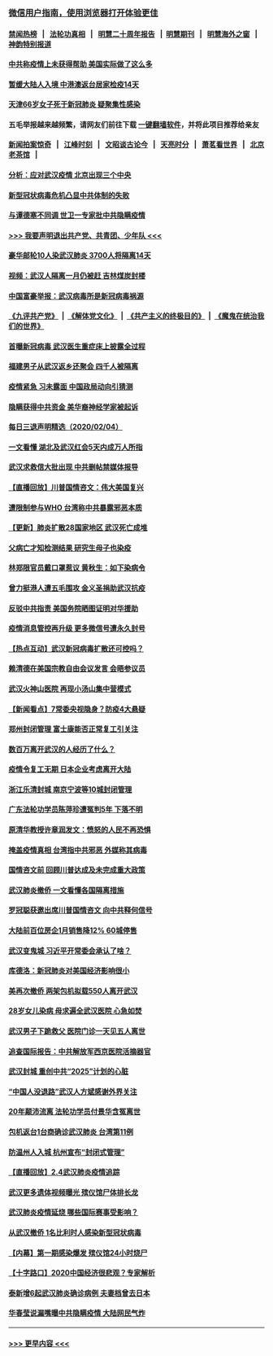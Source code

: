 ### [微信用户指南，使用浏览器打开体验更佳](https://github.com/gfw-breaker/banned-news1/blob/master/indexes/wechat-guide.md?t=0)
#### [禁闻热榜](热点新闻.md?t=0)  &nbsp;&nbsp;|&nbsp;&nbsp; [法轮功真相](https://github.com/gfw-breaker/truth/blob/master/README.md?t=0) &nbsp;&nbsp;|&nbsp;&nbsp; [明慧二十周年报告](https://github.com/gfw-breaker/mh-reports/blob/master/README.md?t=0) &nbsp;&nbsp;|&nbsp;&nbsp;[明慧期刊](https://github.com/gfw-breaker/mh-qikan) &nbsp;&nbsp;|&nbsp;&nbsp; [明慧海外之窗](https://github.com/gfw-breaker/mh-news/blob/master/README.md?t=0) &nbsp;&nbsp;|&nbsp;&nbsp; [神韵特别报道](https://github.com/gfw-breaker/mh-news/blob/master/shenyun.md?t=0)
#### [中共称疫情上未获得帮助 美国实际做了这么多](../pages/nsc413/n11846008.md?t=02051944) 
#### [暂缓大陆人入境 中港澳返台居家检疫14天](../pages/nsc413/n11845862.md?t=02051944) 
#### [天津66岁女子死于新冠肺炎 疑聚集性感染](../pages/nsc413/n11845909.md?t=02051944) 
#### 五毛举报越来越频繁，请网友们前往下载 [一键翻墙软件](https://github.com/gfw-breaker/ssr-accounts)，并将此项目推荐给亲友
#### [新闻拍案惊奇](https://github.com/gfw-breaker/banned-news1/blob/master/pages/link4.md) &nbsp;&nbsp;|&nbsp;&nbsp; [江峰时刻](https://github.com/gfw-breaker/banned-news1/blob/master/pages/link4.md) &nbsp;&nbsp;|&nbsp;&nbsp; [文昭谈古论今](https://github.com/gfw-breaker/banned-news1/blob/master/pages/link4.md) &nbsp;&nbsp;|&nbsp;&nbsp; [天亮时分](https://github.com/gfw-breaker/banned-news1/blob/master/pages/link4.md) &nbsp;&nbsp;|&nbsp;&nbsp; [萧茗看世界](https://github.com/gfw-breaker/banned-news1/blob/master/pages/link4.md) &nbsp;&nbsp;|&nbsp;&nbsp; [北京老茶馆](https://github.com/gfw-breaker/banned-news1/blob/master/pages/link4.md) &nbsp;&nbsp;|&nbsp;&nbsp; 
#### [分析：应对武汉疫情 北京出现三个中央](../pages/nsc413/n11845850.md?t=02051944) 
#### [新型冠状病毒危机凸显中共体制的失败](../pages/nsc413/n11844970.md?t=02051944) 
#### [与谭德塞不同调 世卫一专家批中共隐瞒疫情](../pages/nsc413/n11845278.md?t=02051944) 
#### [>>> 我要声明退出共产党、共青团、少年队 <<<](https://github.com/begood0513/goodnews/blob/master/quit/letter.md) 
#### [豪华邮轮10人染武汉肺炎 3700人将隔离14天](../pages/nsc413/n11845543.md?t=02051944) 
#### [视频：武汉人隔离一月仍被赶 吉林煤炭封楼](../pages/nsc413/n11845570.md?t=02051944) 
#### [中国富豪举报：武汉病毒所是新冠病毒祸源](../pages/nsc413/n11844943.md?t=02051944) 
#### [《九评共产党》](https://github.com/begood0513/9ping.md/blob/master/README.md) &nbsp;|&nbsp; [《解体党文化》](../../../../jtdwh.md/blob/master/README.md)  &nbsp;|&nbsp; [《共产主义的终极目的》](../../../../gczydzjmd.md/blob/master/README.md) &nbsp;|&nbsp; [《魔鬼在统治我们的世界》](../../../../mgztzwmdsj.md/blob/master/README.md) 
#### [首曝新冠病毒 武汉医生重症床上披露全过程](../pages/nsc413/n11845150.md?t=02051944) 
#### [福建男子从武汉返乡还聚会 四千人被隔离](../pages/nsc413/n11845352.md?t=02051944) 
#### [疫情紧急 习未露面 中国政局动向引猜测](../pages/nsc413/n11845224.md?t=02051944) 
#### [隐瞒获得中共资金 美华裔神经学家被起诉](../pages/nsc413/n11844879.md?t=02051944) 
#### [每日三退声明精选（2020/02/04）](../pages/nsc413/n11845335.md?t=02051944) 
#### [一文看懂 湖北及武汉红会5天内成万人所指](../pages/nsc413/n11844315.md?t=02051944) 
#### [武汉求救信大批出现 中共删帖禁媒体报导](../pages/nsc413/n11845064.md?t=02051944) 
#### [【直播回放】川普国情咨文：伟大美国复兴](../pages/nsc413/n11842079.md?t=02051944) 
#### [遭限制参与WHO 台湾称中共暴露邪恶本质](../pages/nsc413/n11844351.md?t=02051944) 
#### [【更新】肺炎扩散28国家地区 武汉死亡成堆](../pages/nsc413/n11801312.md?t=02051944) 
#### [父病亡才知检测结果 研究生母子也染疫](../pages/nsc413/n11845059.md?t=02051944) 
#### [林郑限官员戴口罩惹议 黄秋生：如下染病令](../pages/nsc413/n11844529.md?t=02051944) 
#### [曾力挺港人遭五毛围攻 金义圣捐助武汉抗疫](../pages/nsc413/n11844707.md?t=02051944) 
#### [反驳中共指责 美国务院晒图证明对华援助](../pages/nsc413/n11844859.md?t=02051944) 
#### [疫情消息管控再升级 更多微信号遭永久封号](../pages/nsc413/n11844902.md?t=02051944) 
#### [【热点互动】武汉新冠病毒扩散还可控吗？](../pages/nsc413/n11844750.md?t=02051944) 
#### [赖清德在美国宗教自由会议发言 会晤参议员](../pages/nsc413/n11844836.md?t=02051944) 
#### [武汉火神山医院 再现小汤山集中营模式](../pages/nsc413/n11844763.md?t=02051944) 
#### [【新闻看点】7常委央视隐身？防疫4大悬疑](../pages/nsc413/n11844611.md?t=02051944) 
#### [郑州封闭管理 富士康能否正常复工引关注](../pages/nsc413/n11844727.md?t=02051944) 
#### [数百万离开武汉的人经历了什么？](../pages/nsc413/n11844742.md?t=02051944) 
#### [疫情令复工无期  日本企业考虑离开大陆](../pages/nsc413/n11844585.md?t=02051944) 
#### [浙江乐清封城 南京宁波等10城封闭管理](../pages/nsc413/n11844464.md?t=02051944) 
#### [广东法轮功学员陈萍珍遭冤判5年 下落不明](../pages/nsc413/n11844088.md?t=02051944) 
#### [原清华教授许章润发文：愤怒的人民不再恐惧](../pages/nsc413/n11844347.md?t=02051944) 
#### [掩盖疫情真相 台湾指中共邪恶 外媒称其病毒](../pages/nsc413/n11844401.md?t=02051944) 
#### [国情咨文前 回顾川普达成及未完成重大政策](../pages/nsc413/n11844581.md?t=02051944) 
#### [武汉肺炎撤侨 一文看懂各国隔离措施](../pages/nsc413/n11844216.md?t=02051944) 
#### [罗冠聪获邀出席川普国情咨文 向中共释何信号](../pages/nsc413/n11844355.md?t=02051944) 
#### [大陆前百位房企1月销售降12% 60城停售](../pages/nsc413/n11844398.md?t=02051944) 
#### [武汉变鬼城 习近平开常委会承认了啥？](../pages/nsc413/n11844218.md?t=02051944) 
#### [库德洛：新冠肺炎对美国经济影响很小](../pages/nsc413/n11844418.md?t=02051944) 
#### [美再次撤侨 两架包机拟载550人离开武汉](../pages/nsc413/n11844407.md?t=02051944) 
#### [28岁女儿染病 母求遍全武汉医院 心急如焚](../pages/nsc413/n11844302.md?t=02051944) 
#### [武汉男子下跪救父 医院门诊一天见五人离世](../pages/nsc413/n11844073.md?t=02051944) 
#### [追查国际报告：中共解放军西京医院活摘器官](../pages/nsc413/n11838359.md?t=02051944) 
#### [武汉封城 重创中共“2025”计划的心脏](../pages/nsc413/n11843972.md?t=02051944) 
#### [“中国人没退路”武汉人方斌感谢外界关注](../pages/nsc413/n11843517.md?t=02051944) 
#### [20年颠沛流离 法轮功学员付景华含冤离世](../pages/nsc413/n11841986.md?t=02051944) 
#### [包机返台1台商确诊武汉肺炎 台湾第11例](../pages/nsc413/n11844182.md?t=02051944) 
#### [防温州人入城 杭州宣布“封闭式管理”](../pages/nsc413/n11844139.md?t=02051944) 
#### [【直播回放】2.4武汉肺炎疫情追踪](../pages/nsc413/n11844032.md?t=02051944) 
#### [武汉更多遗体视频曝光 殡仪馆尸体排长龙](../pages/nsc413/n11844057.md?t=02051944) 
#### [武汉肺炎疫情延烧 哪些国际赛事受影响？](../pages/nsc413/n11843958.md?t=02051944) 
#### [从武汉撤侨 1名比利时人感染新型冠状病毒](../pages/nsc413/n11843977.md?t=02051944) 
#### [【内幕】第一期感染爆发 殡仪馆24小时烧尸](../pages/nsc413/n11843944.md?t=02051944) 
#### [【十字路口】2020中国经济很悲观？专家解析](../pages/nsc413/n11842696.md?t=02051944) 
#### [泰新增6起武汉肺炎确诊病例 夫妻档曾去日本](../pages/nsc413/n11843900.md?t=02051944) 
#### [华春莹说漏嘴曝中共隐瞒疫情 大陆网民气炸](../pages/nsc413/n11843863.md?t=02051944) 

----
#### [ >>> 更早内容 <<< ](../indexes/nsc413-earlier.md)
